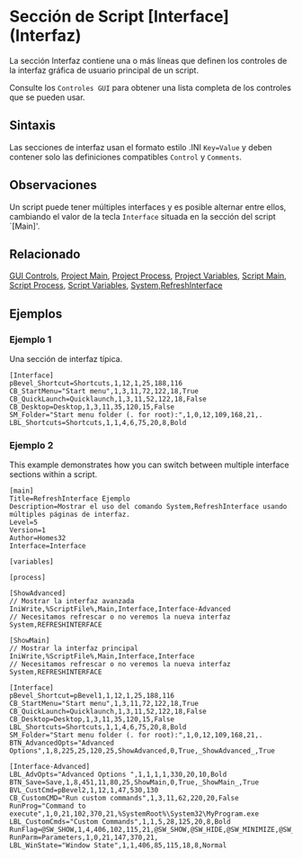 # Sección de Script [Interface] (Interfaz)

La sección Interfaz contiene una o más líneas que definen los controles de la interfaz gráfica de usuario principal de un script.

Consulte los `Controles GUI` para obtener una lista completa de los controles que se pueden usar.

## Sintaxis

Las secciones de interfaz usan el formato estilo .INI `Key=Value` y deben contener solo las definiciones compatibles `Control` y `Comments`.

## Observaciones

Un script puede tener múltiples interfaces y es posible alternar entre ellos, cambiando el valor de la tecla `Interface` situada en la sección del script `[Main]'.

## Relacionado

[GUI Controls](/GUIControls/README.md), [Project Main](./ProjectMain.md), [Project Process](./ProjectProcess.md), [Project Variables](./ProjectVariables.md), [Script Main](./ScriptMain.md), [Script Process](./ScriptProcess), [Script Variables](./ScriptVariables.md), [System,RefreshInterface](/Commands/System/RefreshInterface.md)

## Ejemplos

### Ejemplo 1

Una sección de interfaz típica.

```pebakery
[Interface]
pBevel_Shortcut=Shortcuts,1,12,1,25,188,116
CB_StartMenu="Start menu",1,3,11,72,122,18,True
CB_QuickLaunch=Quicklaunch,1,3,11,52,122,18,False
CB_Desktop=Desktop,1,3,11,35,120,15,False
SM_Folder="Start menu folder (. for root):",1,0,12,109,168,21,.
LBL_Shortcuts=Shortcuts,1,1,4,6,75,20,8,Bold
```

### Ejemplo 2

This example demonstrates how you can switch between multiple interface sections within a script.

```pebakery
[main]
Title=RefreshInterface Ejemplo
Description=Mostrar el uso del comando System,RefreshInterface usando múltiples páginas de interfaz.
Level=5
Version=1
Author=Homes32
Interface=Interface

[variables]

[process]

[ShowAdvanced]
// Mostrar la interfaz avanzada
IniWrite,%ScriptFile%,Main,Interface,Interface-Advanced
// Necesitamos refrescar o no veremos la nueva interfaz
System,REFRESHINTERFACE

[ShowMain]
// Mostrar la interfaz principal
IniWrite,%ScriptFile%,Main,Interface,Interface
// Necesitamos refrescar o no veremos la nueva interfaz
System,REFRESHINTERFACE

[Interface]
pBevel_Shortcut=pBevel1,1,12,1,25,188,116
CB_StartMenu="Start menu",1,3,11,72,122,18,True
CB_QuickLaunch=Quicklaunch,1,3,11,52,122,18,False
CB_Desktop=Desktop,1,3,11,35,120,15,False
LBL_Shortcuts=Shortcuts,1,1,4,6,75,20,8,Bold
SM_Folder="Start menu folder (. for root):",1,0,12,109,168,21,.
BTN_AdvancedOpts="Advanced Options",1,8,225,25,120,25,ShowAdvanced,0,True,_ShowAdvanced_,True

[Interface-Advanced]
LBL_AdvOpts="Advanced Options ",1,1,1,1,330,20,10,Bold
BTN_Save=Save,1,8,451,11,80,25,ShowMain,0,True,_ShowMain_,True
BVL_CustCmd=pBevel2,1,12,1,47,530,130
CB_CustomCMD="Run custom commands",1,3,11,62,220,20,False
RunProg="Command to execute",1,0,21,102,370,21,%SystemRoot%\System32\MyProgram.exe
LBL_CustomCmds="Custom Commands",1,1,5,28,125,20,8,Bold
RunFlag=@SW_SHOW,1,4,406,102,115,21,@SW_SHOW,@SW_HIDE,@SW_MINIMIZE,@SW_MAXIMIZE
RunParm=Parameters,1,0,21,147,370,21,
LBL_WinState="Window State",1,1,406,85,115,18,8,Normal
```
